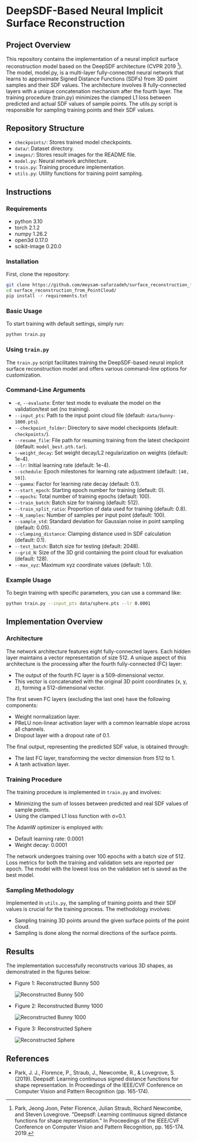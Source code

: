 # DeepSDF-Based Neural Implicit Surface Reconstruction

## Project Overview

This repository contains the implementation of a neural implicit surface reconstruction model based on the DeepSDF architecture (CVPR 2019 [^1]). The model, model.py, is a multi-layer fully-connected neural network that learns to approximate Signed Distance Functions (SDFs) from 3D point samples and their SDF values. The architecture involves 8 fully-connected layers with a unique concatenation mechanism after the fourth layer. The training procedure (train.py) minimizes the clamped L1 loss between predicted and actual SDF values of sample points. The utils.py script is responsible for sampling training points and their SDF values.



[^1]: Park, Jeong Joon, Peter Florence, Julian Straub, Richard Newcombe, and Steven Lovegrove. "Deepsdf: Learning continuous signed distance functions for shape representation." In Proceedings of the IEEE/CVF Conference on Computer Vision and Pattern Recognition, pp. 165-174. 2019.



## Repository Structure

- `checkpoints/`: Stores trained model checkpoints.
- `data/`: Dataset directory.
- `images/`: Stores result images for the README file.
- `model.py`: Neural network architecture.
- `train.py`: Training procedure implementation.
- `utils.py`: Utility functions for training point sampling.

## Instructions

### Requirements

- python 3.10
- torch 2.1.2
- numpy 1.26.2
- open3d 0.17.0
- scikit-image 0.20.0

### Installation

First, clone the repository:

```bash
git clone https://github.com/meysam-safarzadeh/surface_reconstruction_from_PointCloud.git
cd surface_reconstruction_from_PointCloud/
pip install -r requirements.txt
```


### Basic Usage

To start training with default settings, simply run:

```bash
python train.py
```

### Using `train.py`

The `train.py` script facilitates training the DeepSDF-based neural implicit surface reconstruction model and offers various command-line options for customization.

### Command-Line Arguments

- `-e`, `--evaluate`: Enter test mode to evaluate the model on the validation/test set (no training).
- `--input_pts`: Path to the input point cloud file (default: `data/bunny-1000.pts`).
- `--checkpoint_folder`: Directory to save model checkpoints (default: `checkpoints/`).
- `--resume_file`: File path for resuming training from the latest checkpoint (default: `model_best.pth.tar`).
- `--weight_decay`: Set weight decay/L2 regularization on weights (default: 1e-4).
- `--lr`: Initial learning rate (default: 1e-4).
- `--schedule`: Epoch milestones for learning rate adjustment (default: `[40, 50]`).
- `--gamma`: Factor for learning rate decay (default: 0.1).
- `--start_epoch`: Starting epoch number for training (default: 0).
- `--epochs`: Total number of training epochs (default: 100).
- `--train_batch`: Batch size for training (default: 512).
- `--train_split_ratio`: Proportion of data used for training (default: 0.8).
- `--N_samples`: Number of samples per input point (default: 100).
- `--sample_std`: Standard deviation for Gaussian noise in point sampling (default: 0.05).
- `--clamping_distance`: Clamping distance used in SDF calculation (default: 0.1).
- `--test_batch`: Batch size for testing (default: 2048).
- `--grid_N`: Size of the 3D grid containing the point cloud for evaluation (default: 128).
- `--max_xyz`: Maximum xyz coordinate values (default: 1.0).

### Example Usage

To begin training with specific parameters, you can use a command like:

```bash
python train.py --input_pts data/sphere.pts --lr 0.0001
```

## Implementation Overview

### Architecture

The network architecture features eight fully-connected layers. Each hidden layer maintains a vector representation of size 512. A unique aspect of this architecture is the processing after the fourth fully-connected (FC) layer:

- The output of the fourth FC layer is a 509-dimensional vector.
- This vector is concatenated with the original 3D point coordinates (x, y, z), forming a 512-dimensional vector.

The first seven FC layers (excluding the last one) have the following components:

- Weight normalization layer.
- PReLU non-linear activation layer with a common learnable slope across all channels.
- Dropout layer with a dropout rate of 0.1.

The final output, representing the predicted SDF value, is obtained through:

- The last FC layer, transforming the vector dimension from 512 to 1.
- A tanh activation layer.

### Training Procedure

The training procedure is implemented in `train.py` and involves:

- Minimizing the sum of losses between predicted and real SDF values of sample points.
- Using the clamped L1 loss function with σ=0.1.

The AdamW optimizer is employed with:

- Default learning rate: 0.0001
- Weight decay: 0.0001

The network undergoes training over 100 epochs with a batch size of 512. Loss metrics for both the training and validation sets are reported per epoch. The model with the lowest loss on the validation set is saved as the best model.

### Sampling Methodology

Implemented in `utils.py`, the sampling of training points and their SDF values is crucial for the training process. The methodology involves:

- Sampling training 3D points around the given surface points of the point cloud.
- Sampling is done along the normal directions of the surface points.

## Results

The implementation successfully reconstructs various 3D shapes, as demonstrated in the figures below:

- Figure 1: Reconstructed Bunny 500

  ![Reconstructed Bunny 500](images/bunny_500.jpg)


- Figure 2: Reconstructed Bunny 1000

  ![Reconstructed Bunny 1000](images/bunny_1000.jpg)

  
- Figure 3: Reconstructed Sphere

  ![Reconstructed Sphere](images/sphere.jpg)


## References

- Park, J. J., Florence, P., Straub, J., Newcombe, R., & Lovegrove, S. (2019). Deepsdf: Learning continuous signed distance functions for shape representation. In Proceedings of the IEEE/CVF Conference on Computer Vision and Pattern Recognition (pp. 165-174).

